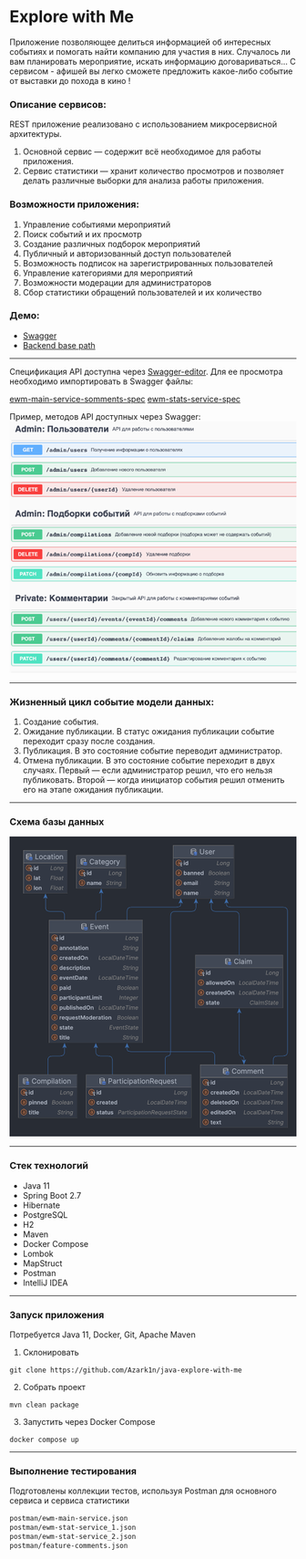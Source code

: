 # Explore with Me

Приложение позволяющее делиться информацией об интересных событиях и помогать найти компанию для участия в них.
Случалось ли вам планировать мероприятие, искать информацию договариваться...
С сервисом - афишей вы легко сможете предложить какое-либо событие от выставки до похода в кино !

### Описание сервисов:

REST приложение реализовано с использованием микросервисной архитектуры.

1. Основной сервис — содержит всё необходимое для работы приложения.
2. Сервис статистики — хранит количество просмотров и позволяет делать различные выборки для анализа работы приложения.

### Возможности приложения:

1. Управление событиями мероприятий
2. Поиск событий и их просмотр
3. Создание различных подборок мероприятий
4. Публичный и авторизованный доступ пользователей
5. Возможность подписок на зарегистрированных пользователей
6. Управление категориями для мероприятий
7. Возможности модерации для администраторов
8. Сбор статистики обращений пользователей и их количество

### Демо:
* [Swagger](http://nr.ddns.ms:8012/swagger-ui/index.html)
* [Backend base path](http://nr.ddns.ms:8012)

---

Спецификация API доступна через [Swagger-editor](https://swagger.io/tools/swagger-editor/). Для ее просмотра необходимо импортировать в Swagger файлы:

[ewm-main-service-somments-spec](swagger/ewm-main-service-somments-spec.json)
[ewm-stats-service-spec](swagger/ewm-stats-service-spec.json)

Пример, методов API доступных через Swagger:
![sample-API](specifications/api_sample.png)

---

### Жизненный цикл событие модели данных:

1. Создание события.
2. Ожидание публикации. В статус ожидания публикации событие переходит сразу после создания.
3. Публикация. В это состояние событие переводит администратор.
4. Отмена публикации. В это состояние событие переходит в двух случаях. Первый — если администратор решил, что его нельзя публиковать. Второй — когда инициатор события решил отменить его на этапе ожидания публикации.

---

### Схема базы данных
![er-diagram](specifications/er-diagram.png)

---

### Стек технологий

* Java 11
* Spring Boot 2.7
* Hibernate
* PostgreSQL
* H2
* Maven
* Docker Compose
* Lombok
* MapStruct
* Postman
* IntelliJ IDEA

---

### Запуск приложения

Потребуется Java 11, Docker, Git, Apache Maven

1. Склонировать

```shell
git clone https://github.com/Azark1n/java-explore-with-me
```

2. Собрать проект

```shell
mvn clean package
```

3. Запустить через Docker Compose

```shell
docker compose up
```

---

### Выполнение тестирования

Подготовлены коллекции тестов, используя Postman для основного сервиса и сервиса статистики

```shell
postman/ewm-main-service.json
postman/ewm-stat-service_1.json
postman/ewm-stat-service_2.json
postman/feature-comments.json
```